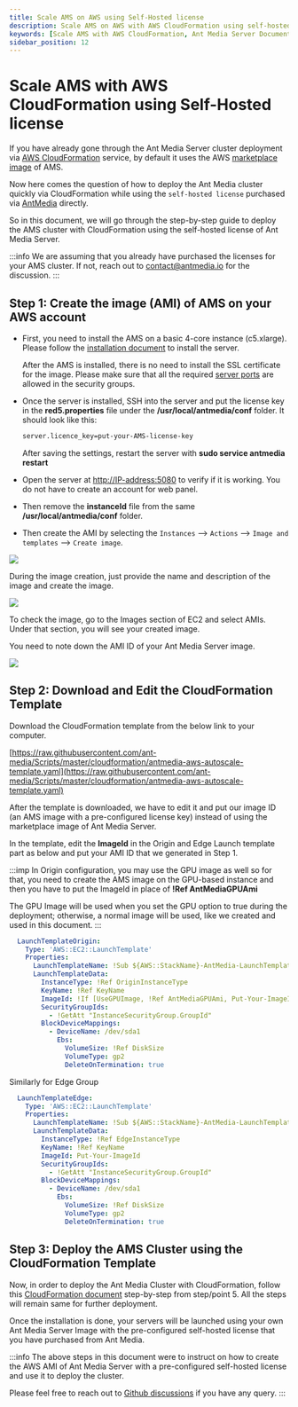 ```yaml
---
title: Scale AMS on AWS using Self-Hosted license
description: Scale AMS on AWS with AWS CloudFormation using self-hosted license
keywords: [Scale AMS with AWS CloudFormation, Ant Media Server Documentation, Ant Media Server Tutorials]
sidebar_position: 12
---
```


# Scale AMS with AWS CloudFormation using Self-Hosted license

If you have already gone through the Ant Media Server cluster deployment via [AWS CloudFormation](https://antmedia.io/docs/guides/clustering-and-scaling/aws/scale-with-aws-cloudformation/) service, by default it uses the AWS [marketplace image](https://aws.amazon.com/marketplace/pp/prodview-464ritgzkzod6?sr=0-1&ref_=beagle&applicationId=AWSMPContessa#pdp-overview) of AMS.

Now here comes the question of how to deploy the Ant Media cluster quickly via CloudFormation while using the `self-hosted license` purchased via [AntMedia](https://antmedia.io/#products) directly.

So in this document, we will go through the step-by-step guide to deploy the AMS cluster with CloudFormation using the self-hosted license of Ant Media Server.

:::info
We are assuming that you already have purchased the licenses for your AMS cluster. If not, reach out to contact@antmedia.io for the discussion.
:::

## Step 1: Create the image (AMI) of AMS on your AWS account

 - First, you need to install the AMS on a basic 4-core instance
   (c5.xlarge). Please follow the [installation
   document](https://antmedia.io/docs/guides/installing-on-linux/installing-ams-on-linux/) to install the server.
   
   After the AMS is installed, there is no need to install the SSL
   certificate for the image. Please make sure that all the required
   [server ports](https://resources.antmedia.io/docs/installation#server-ports) are allowed in the security groups.
   
 - Once the server is installed, SSH into the server and put the license key in the  **red5.properties**  file under the **/usr/local/antmedia/conf** folder. It should look like this:    

   ```bash
   server.licence_key=put-your-AMS-license-key     
   ```
   
   After saving the settings, restart the server with **sudo service antmedia restart**

- Open the server at [http://IP-address:5080](http://ip-address:5080/) to verify if it is working. You do not have to create an account for web panel.

- Then remove the **instanceId** file from the same **/usr/local/antmedia/conf**  folder.

- Then create the AMI by selecting the `Instances` --> `Actions` --> `Image and templates` --> `Create image`.

![](@site/static/img/clustering-and-scaling/aws-cloudformation/create-aws-ami.png)

During the image creation, just provide the name and description of the image and create the image.

![](@site/static/img/clustering-and-scaling/aws-cloudformation/ams-image.png)

To check the image, go to the Images section of EC2 and select AMIs. Under that section, you will see your created image.

You need to note down the AMI ID of your Ant Media Server image.

![](@site/static/img/clustering-and-scaling/aws-cloudformation/ami-id.png)

## Step 2: Download and Edit the CloudFormation Template

Download the CloudFormation template from the below link to your computer.

[https://raw.githubusercontent.com/ant-media/Scripts/master/cloudformation/antmedia-aws-autoscale-template.yaml](https://raw.githubusercontent.com/ant-media/Scripts/master/cloudformation/antmedia-aws-autoscale-template.yaml)

After the template is downloaded, we have to edit it and put our image ID (an AMS image with a pre-configured license key) instead of using the marketplace image of Ant Media Server.

In the template, edit the **ImageId** in the Origin and Edge Launch template part as below and put your AMI ID that we generated in Step 1.

:::imp
In Origin configuration, you may use the GPU image as well so for that, you need to create the AMS image on the GPU-based instance and then you have to put the ImageId in place of **!Ref AntMediaGPUAmi**

The GPU Image will be used when you set the GPU option to true during the deployment; otherwise, a normal image will be used, like we created and used in this document.
:::

```yaml
  LaunchTemplateOrigin:
    Type: 'AWS::EC2::LaunchTemplate'
    Properties:
      LaunchTemplateName: !Sub ${AWS::StackName}-AntMedia-LaunchTemplateOrigin
      LaunchTemplateData:
        InstanceType: !Ref OriginInstanceType
        KeyName: !Ref KeyName
        ImageId: !If [UseGPUImage, !Ref AntMediaGPUAmi, Put-Your-ImageId]
        SecurityGroupIds:
          - !GetAtt "InstanceSecurityGroup.GroupId"
        BlockDeviceMappings:
          - DeviceName: /dev/sda1
            Ebs:
              VolumeSize: !Ref DiskSize
              VolumeType: gp2
              DeleteOnTermination: true
```

Similarly for Edge Group

```yaml
  LaunchTemplateEdge:
    Type: 'AWS::EC2::LaunchTemplate'
    Properties:
      LaunchTemplateName: !Sub ${AWS::StackName}-AntMedia-LaunchTemplateEdge
      LaunchTemplateData:
        InstanceType: !Ref EdgeInstanceType
        KeyName: !Ref KeyName
        ImageId: Put-Your-ImageId
        SecurityGroupIds:
          - !GetAtt "InstanceSecurityGroup.GroupId"
        BlockDeviceMappings:
          - DeviceName: /dev/sda1
            Ebs:
              VolumeSize: !Ref DiskSize
              VolumeType: gp2
              DeleteOnTermination: true
```

## Step 3: Deploy the AMS Cluster using the CloudFormation Template

Now, in order to deploy the Ant Media Cluster with CloudFormation, follow this [CloudFormation document](https://antmedia.io/docs/guides/clustering-and-scaling/aws/scale-with-aws-cloudformation/) step-by-step from step/point 5. All the steps will remain same for further deployment.

Once the installation is done, your servers will be launched using your own Ant Media Server Image with the pre-configured self-hosted license that you have purchased from Ant Media.

:::info
The above steps in this document were to instruct on how to create the AWS AMI of Ant Media Server with a pre-configured self-hosted license and use it to deploy the cluster.

Please feel free to reach out to [Github discussions](https://github.com/orgs/ant-media/discussions) if you have any query.
:::
